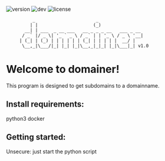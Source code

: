 ![version](https://img.shields.io/badge/Version-1.0-blue)
![dev](https://img.shields.io/badge/Dev-Python3-brightgreen)
![license](https://img.shields.io/badge/License-GPLv3-yellow)

```
          _                       _                 
         | |                     (_)               
       __| | ___  _ __ ___   __ _ _ _ __   ___ _ __
      / _` |/ _ \| '_ ` _ \ / _` | | '_ \ / _ \ '__|
     | (_| | (_) | | | | | | (_| | | | | |  __/ |
      \__,_|\___/|_| |_| |_|\__,_|_|_| |_|\___|_| v1.0
```

# Welcome to domainer!

This program is designed to get subdomains to a domainname.

## Install requirements:
python3
docker

## Getting started:
Unsecure: just start the python script
